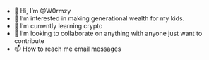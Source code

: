 - 👋 Hi, I’m @W0rmzy
- 👀 I’m interested in making generational wealth for my kids.
- 🌱 I’m currently learning crypto
- 💞️ I’m looking to collaborate on anything with anyone just want to contribute 
- 📫 How to reach me email messages 

<!---
W0rmzy/W0rmzy is a ✨ special ✨ repository because its `README.md` (this file) appears on your GitHub profile.
You can click the Preview link to take a look at your changes.
--->
